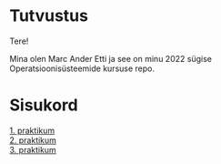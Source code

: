 # Tutvustus
Tere!

Mina olen Marc Ander Etti ja see on minu 2022 sügise Operatsioonisüsteemide kursuse repo. 
# Sisukord
[1. praktikum](https://github.com/marcanderetti/Opsysteemid2022/blob/main/1.%20praktikum/1.%20Praktikum.md)  
[2. praktikum](https://github.com/marcanderetti/Opsysteemid2022/blob/main/2.%20praktikum/2.%20Praktikum.md)  
[3. praktikum](https://github.com/marcanderetti/Opsysteemid2022/blob/main/3.%20praktikum/3.%20Praktikum.md)
